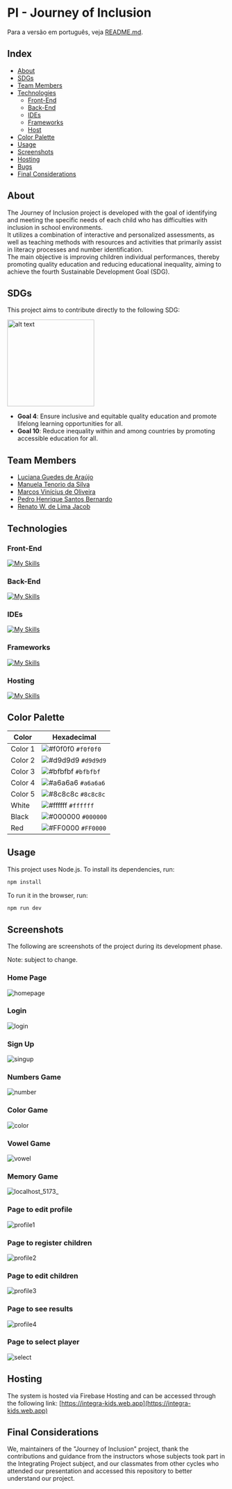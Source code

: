 # PI - Journey of Inclusion

Para a versão em português, veja [README.md](README.md).

## Index

- [About](#about)
- [SDGs](#sdgs)
- [Team Members](#team-members)
- [Technologies](#technologies)
  - [Front-End](#front-end)
  - [Back-End](#back-end)
  - [IDEs](#ides)
  - [Frameworks](#frameworks)
  - [Host](#host)
- [Color Palette](#color-palette)
- [Usage](#usage)
- [Screenshots](#screenshots)
- [Hosting](#hosting)
- [Bugs](#bugs)
- [Final Considerations](#final-considerations)

## About

The Journey of Inclusion project is developed with the goal of identifying and meeting the specific needs of each child who has difficulties with inclusion in school environments.  
It utilizes a combination of interactive and personalized assessments, as well as teaching methods with resources and activities that primarily assist in literacy processes and number identification.  
The main objective is improving children individual performances, thereby promoting quality education and reducing educational inequality, aiming to achieve the fourth Sustainable Development Goal (SDG).

## SDGs

This project aims to contribute directly to the following SDG:

<a href="https://brasil.un.org/pt-br/sdgs/4" target="_blank">
    <img src="https://brasil.un.org/profiles/undg_country/themes/custom/undg/images/SDGs/pt-br/SDG-4.svg" alt="alt text" width="200" style="margin-right: 10px;">
</a>

- **Goal 4**: Ensure inclusive and equitable quality education and promote lifelong learning opportunities for all.
- **Goal 10**: Reduce inequality within and among countries by promoting accessible education for all.

## Team Members

- [Luciana Guedes de Araújo](https://github.com/Luciana-Guedes-de-Araujo) 
- [Manuela Tenorio da Silva](https://github.com/ManuelaTenorio)
- [Marcos Vinícius de Oliveira](https://github.com/ViniMarkos283)
- [Pedro Henrique Santos Bernardo](https://github.com/Pedro-HSB)
- [Renato W. de Lima Jacob](https://github.com/renatowljacob)

## Technologies

### Front-End

[![My Skills](https://skillicons.dev/icons?i=html,css,js,ts,react,vite&perline=3)](https://skillicons.dev)

### Back-End

[![My Skills](https://skillicons.dev/icons?i=java,spring,postgresql&perline=3)](https://skillicons.dev)

### IDEs

[![My Skills](https://skillicons.dev/icons?i=vscode,neovim,idea&perline=3)](https://skillicons.dev) 

### Frameworks

[![My Skills](https://skillicons.dev/icons?i=spring&perline=3)](https://skillicons.dev)

### Hosting

[![My Skills](https://skillicons.dev/icons?i=firebase&perline=3)](https://skillicons.dev)

## Color Palette

| Color      | Hexadecimal                                                |
|------------|------------------------------------------------------------|
| Color 1    | ![#f0f0f0](https://via.placeholder.com/10/f0f0f0?text=+) `#f0f0f0` |
| Color 2    | ![#d9d9d9](https://via.placeholder.com/10/d9d9d9?text=+) `#d9d9d9` |
| Color 3    | ![#bfbfbf](https://via.placeholder.com/10/bfbfbf?text=+) `#bfbfbf` |
| Color 4    | ![#a6a6a6](https://via.placeholder.com/10/a6a6a6?text=+) `#a6a6a6` |
| Color 5    | ![#8c8c8c](https://via.placeholder.com/10/8c8c8c?text=+) `#8c8c8c` |
| White      | ![#ffffff](https://via.placeholder.com/10/ffffff?text=+) `#ffffff` |
| Black      | ![#000000](https://via.placeholder.com/10/000000?text=+) `#000000` |
| Red        | ![#FF0000](https://via.placeholder.com/10/FF0000?text=+) `#FF0000` |

## Usage

This project uses Node.js. To install its dependencies, run:

```bash
npm install
```

To run it in the browser, run:

```bash
npm run dev
```

## Screenshots

The following are screenshots of the project during its development phase.

Note: subject to change.

### Home Page

![homepage](https://github.com/user-attachments/assets/cdfbad6d-e1f0-447d-90c8-55d7aa9674f3)

### Login

![login](https://github.com/user-attachments/assets/f621eaa2-22d5-4281-b9be-40d7e59ceaa4)

### Sign Up

![singup](https://github.com/user-attachments/assets/bcd5adb8-f875-4d3c-8509-2911c262a7db)

### Numbers Game

![number](https://github.com/user-attachments/assets/228ead33-a785-401f-8aab-286caccdadd7)

### Color Game

![color](https://github.com/user-attachments/assets/75167c20-9bc8-454b-9dae-938bfcf9ae3a)

### Vowel Game

![vowel](https://github.com/user-attachments/assets/d6ac96de-1159-412b-9a14-8349ebff3e40)

### Memory Game

![localhost_5173_](https://github.com/user-attachments/assets/14df4b2f-0b39-455e-a8b5-dfaee8b0f4ee)

### Page to edit profile

![profile1](https://github.com/user-attachments/assets/ce9f652e-ed3b-42a1-9eaf-35ee24859c1e)

### Page to register children

![profile2](https://github.com/user-attachments/assets/deee3051-f60c-4573-8e31-cda844100a43)

### Page to edit children

![profile3](https://github.com/user-attachments/assets/b4c406b7-fa09-41d5-a8a8-d0e0b185e6f3)

### Page to see results

![profile4](https://github.com/user-attachments/assets/9903c4ea-7532-4f49-9f6e-31ca677db54f)

### Page to select player

![select](https://github.com/user-attachments/assets/05054bfd-bfd2-418a-92e6-06bd4d220483)


## Hosting

The system is hosted via Firebase Hosting and can be accessed through the following link:
[https://integra-kids.web.app](https://integra-kids.web.app)


## Final Considerations
We, maintainers of the "Journey of Inclusion" project, thank the contributions and guidance from the instructors whose subjects took part in the Integrating Project subject, and our classmates from other cycles who attended our presentation and accessed this repository to better understand our project.



